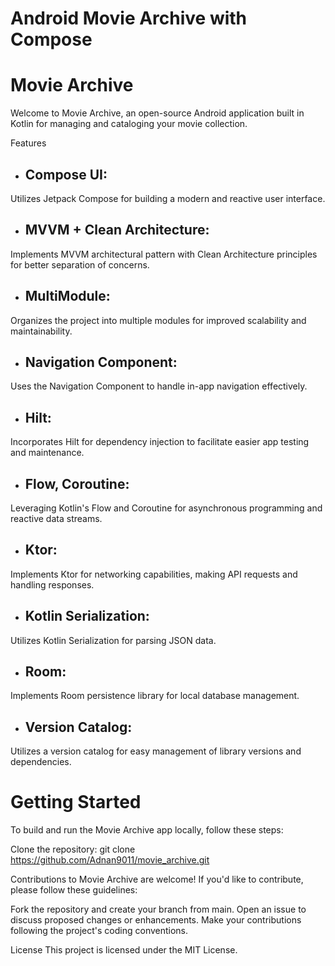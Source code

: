 # Android Movie Archive with Compose

# Movie Archive

Welcome to Movie Archive, an open-source Android application built in Kotlin for managing and
cataloging your movie collection.

Features

- ## Compose UI:

Utilizes Jetpack Compose for building a modern and reactive user interface.

- ## MVVM + Clean Architecture:

Implements MVVM architectural pattern with Clean Architecture principles for better separation of
concerns.

- ## MultiModule:

Organizes the project into multiple modules for improved scalability and maintainability.

- ## Navigation Component:

Uses the Navigation Component to handle in-app navigation effectively.

- ## Hilt:

Incorporates Hilt for dependency injection to facilitate easier app testing and maintenance.

- ## Flow, Coroutine:

Leveraging Kotlin's Flow and Coroutine for asynchronous programming and reactive data streams.

- ## Ktor:

Implements Ktor for networking capabilities, making API requests and handling responses.

- ## Kotlin Serialization:

Utilizes Kotlin Serialization for parsing JSON data.

- ## Room:

Implements Room persistence library for local database management.

- ## Version Catalog:

Utilizes a version catalog for easy management of library versions and dependencies.

# Getting Started

To build and run the Movie Archive app locally, follow these steps:

Clone the repository: git clone https://github.com/Adnan9011/movie_archive.git

Contributions to Movie Archive are welcome! If you'd like to contribute, please follow these
guidelines:

Fork the repository and create your branch from main.
Open an issue to discuss proposed changes or enhancements.
Make your contributions following the project's coding conventions.

License
This project is licensed under the MIT License.

